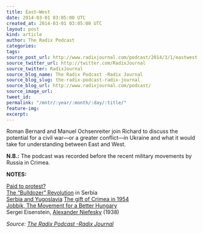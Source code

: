 ```yaml
---
title: East—West
date: 2014-03-01 03:05:00 UTC
created_at: 2014-03-01 03:05:00 UTC
layout: post
kind: article
author: The Radix Podcast
categories: 
tags: 
source_post_url: http://www.radixjournal.com/podcast/2014/3/1/eastwest
source_twitter_url: http://twitter.com/RadixJournal
source_twitter: RadixJournal
source_blog_name: The Radix Podcast -Radix Journal
source_blog_slug: the-radix-podcast-radix-journal
source_blog_url: http://www.radixjournal.com/podcast/
source_image_url: 
tweet_id: 
permalink: "/mntr/:year/:month/:day/:title/"
feature-img: 
excerpt: 
---
```

<p>Roman Bernard and Manuel Ochsenreiter join Richard to discuss the potential for a civil war—or a greater conflict—in Ukraine and what it would take for understanding between East and West.   </p>

<p><strong>N.B.:</strong> The podcast was recorded before the recent military movements by Russia in Crimea.  </p>

<p><strong>NOTES:</strong></p>

<p><a href="http://www.presstv.ir/detail/2014/02/17/351138/us-eu-paying-ukraine-rioters-protesters/">Paid to protest?</a> <br>
<a href="https://en.wikipedia.org/wiki/Overthrow_of_Slobodan_Milo%C5%A1evi%C4%87">The “Bulldozer” Revolution</a> in Serbia <br>
<a href="https://en.wikipedia.org/wiki/Yugoslavia">Serbia and Yugoslavia</a>
<a href="https://en.wikipedia.org/wiki/Crimea#In_the_Soviet_Union">The gift of Crimea in 1954</a> <br>
<a href="https://en.wikipedia.org/wiki/Jobbik">Jobbik, The Movement for a Better Hungary</a> <br>
Sergei Eisenstein, <a href="http://www.imdb.com/title/tt0029850/">Alexander Niefesky</a> (1938)  </p><div class="">
    <i>Source: <a href="http://www.radixjournal.com/podcast/">The Radix Podcast -Radix Journal</a></i>
</div>
